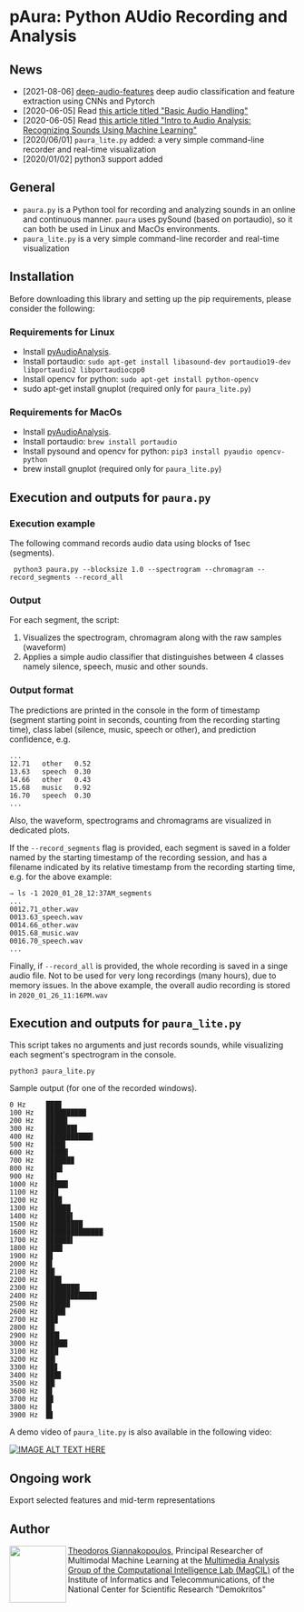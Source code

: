 
# pAura: Python AUdio Recording and Analysis

## News
 * [2021-08-06] [deep-audio-features](https://github.com/tyiannak/deep_audio_features) deep audio classification and feature extraction using CNNs and Pytorch 
 * [2020-06-05] Read [this article titled "Basic Audio Handling"](https://medium.com/behavioral-signals-ai/basic-audio-handling-d4cc9c70d64d)
 * [2020-06-05] Read [this article titled "Intro to Audio Analysis: Recognizing Sounds Using Machine Learning"](https://medium.com/behavioral-signals-ai/intro-to-audio-analysis-recognizing-sounds-using-machine-learning-20fd646a0ec5)
 * [2020/06/01] `paura_lite.py` added: a very simple command-line recorder and real-time visualization
 * [2020/01/02] python3 support added  

## General
 - ```paura.py``` is a Python tool for recording and analyzing sounds in an online 
and continuous manner. `paura` uses pySound (based on portaudio), so it can 
both be used in Linux and MacOs environments. 
 - `paura_lite.py` is a very simple command-line recorder and real-time visualization
  
## Installation
Before downloading this library and setting up the pip requirements, please 
consider the following:

### Requirements for Linux
 * Install [pyAudioAnalysis](https://github.com/tyiannak/pyAudioAnalysis/).
 * Install portaudio: `sudo apt-get install libasound-dev portaudio19-dev libportaudio2 libportaudiocpp0`
 * Install opencv for python: `sudo apt-get install python-opencv`
 * sudo apt-get install gnuplot (required only for `paura_lite.py`)

### Requirements for MacOs
 * Install [pyAudioAnalysis](https://github.com/tyiannak/pyAudioAnalysis/).
 * Install portaudio: `brew install portaudio`
 * Install pysound and opencv for python: `pip3 install pyaudio opencv-python`
 * brew install gnuplot (required only for `paura_lite.py`)

## Execution and outputs for `paura.py`

### Execution example
The following command records audio data using blocks of 1sec (segments). 

```
 python3 paura.py --blocksize 1.0 --spectrogram --chromagram --record_segments --record_all
```

### Output
For each segment, the script:
1) Visualizes the spectrogram, chromagram  along with the raw samples (waveform)
2) Applies a simple audio classifier that distinguishes between 4 classes namely
 silence, speech, music and other sounds.

### Output format

The predictions are printed in the console in the form of timestamp 
(segment starting point in seconds, counting from the recording starting time), 
class label (silence, music, speech or other), and prediction confidence, e.g.
```
...
12.71	other	0.52
13.63	speech	0.30
14.66	other	0.43
15.68	music	0.92
16.70	speech	0.30
...
```

Also, the waveform, spectrograms and chromagrams are visualized in dedicated 
plots. 

If the `--record_segments` flag is provided, 
each segment is saved in a folder named by the starting timestamp of the 
recording session, and has a filename indicated by its relative timestamp from 
the recording starting time, e.g. for the above example:
```
⇒ ls -1 2020_01_28_12:37AM_segments 
...
0012.71_other.wav
0013.63_speech.wav
0014.66_other.wav
0015.68_music.wav
0016.70_speech.wav
...
```

Finally, if `--record_all` is provided, the whole recording is saved in a 
singe audio file. Not to be used for very long recordings (many hours), due to 
memory issues. In the above example, the overall audio recording is stored in 
`2020_01_26_11:16PM.wav`

## Execution and outputs for `paura_lite.py`
This script takes no arguments and just records sounds, 
while visualizing each segment's spectrogram in the console.
```
python3 paura_lite.py
```

Sample output (for one of the recorded windows).
```
0 Hz     ███▊
100 Hz   █████████▉
200 Hz   █████▎
300 Hz   ███████▋
400 Hz   ███████████▌
500 Hz   ████▊
600 Hz   █████▍
700 Hz   ██████▉
800 Hz   ████
900 Hz   ██▋
1000 Hz  █████▍
1100 Hz  ███
1200 Hz  ███▉
1300 Hz  ██████
1400 Hz  ██████▌
1500 Hz  █████████
1600 Hz  ██████████████
1700 Hz  ██████▌
1800 Hz  ████
1900 Hz  █▋
2000 Hz  █▌
2100 Hz  ██▏
2200 Hz  ███▊
2300 Hz  ████████▎
2400 Hz  ████████████▌
2500 Hz  █████▉
2600 Hz  ████▊
2700 Hz  ██▉
2800 Hz  ██▏
2900 Hz  ███▎
3000 Hz  █████▎
3100 Hz  ███
3200 Hz  ██▎
3300 Hz  ██▊
3400 Hz  ███▋
3500 Hz  ██▏
3600 Hz  █▌
3700 Hz  █▊
3800 Hz  █▍
3900 Hz  █▋

```

A demo video of `paura_lite.py` is also available in the following video:

[![IMAGE ALT TEXT HERE](https://img.youtube.com/vi/YEi9AmA-07s/0.jpg)](https://www.youtube.com/watch?v=YEi9AmA-07s)

## Ongoing work
Export selected features and mid-term representations

## Author
<img src="https://tyiannak.github.io/files/3.JPG" align="left" height="100"/>

[Theodoros Giannakopoulos](https://tyiannak.github.io),
Principal Researcher of Multimodal Machine Learning at the [Multimedia Analysis Group of the Computational Intelligence Lab (MagCIL)](https://labs-repos.iit.demokritos.gr/MagCIL/index.html) of the Institute of Informatics and Telecommunications, of the National Center for Scientific Research "Demokritos"



